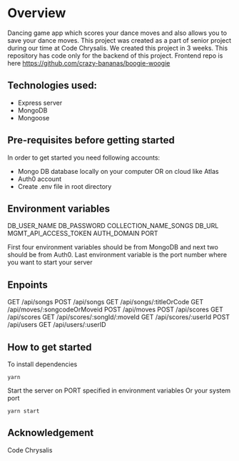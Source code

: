 # Overview 
Dancing game app which scores your dance moves and also allows you to save your dance moves. This project was created as a part of senior project during our time at Code Chrysalis. We created this project in 3 weeks. This repository has code only for the backend of this project. Frontend repo is here https://github.com/crazy-bananas/boogie-woogie

## Technologies used:

- Express server
- MongoDB
- Mongoose

## Pre-requisites before getting started
In order to get started you need following accounts:

- Mongo DB database locally on your computer OR on cloud like Atlas
- Auth0 account
- Create .env file in root directory

## Environment variables
DB_USER_NAME
DB_PASSWORD
COLLECTION_NAME_SONGS
DB_URL
MGMT_API_ACCESS_TOKEN
AUTH_DOMAIN
PORT

First four environment variables should be from MongoDB and next two should be from Auth0. Last environment variable is the port number where you want to start your server

## Enpoints
GET /api/songs
POST /api/songs
GET /api/songs/:titleOrCode
GET /api/moves/:songcodeOrMoveid
POST /api/moves
POST /api/scores
GET /api/scores
GET /api/scores/:songId/:moveId
GET /api/scores/:userId
POST /api/users
GET /api/users/:userID

## How to get started

To install dependencies
```
yarn
```
Start the server on PORT specified in environment variables Or your system port
```
yarn start
```

## Acknowledgement
Code Chrysalis
